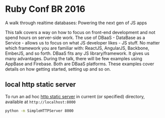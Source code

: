# Ruby Conf BR 2016
A walk through realtime databases: Powering the next gen of JS apps

This talk covers a way on how to focus on front-end development and not spend hours on server-side work. The use of DBaaS - DataBase as a Service - allows us to focus on what JS developer likes - JS stuff. No matter which framework you are familiar with: ReactJS, AngularJS, Backbone, EmberJS, and so forth. DBaaS fits any JS library/framework. It gives us many advantages. During the talk, there will be few examples using AppBase and Firebase. Both are DBaaS platforms. These examples cover details on how getting started, setting up and so on.

## local http static server

To run an ad hoc [http static server](https://gist.github.com/willurd/5720255) in current (or specified) directory, available at `http://localhost:8000`

```sh
python -m SimpleHTTPServer 8000
```
